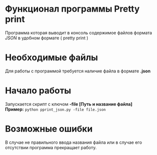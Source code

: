 # Функционал программы Pretty print
Программа которая выводит в консоль содержимое файлов формата *JSON* в удобном формате ( pretty print )
# Необходимые файлы
Для работы с программой требуется наличие файла в формате **.json**
# Начало работы
Запускается скрипт с ключом **-file [Путь и название файла]**  
**Пример:** `python pprint_json.py -file file.json`
# Возможные ошибки
В случае не правильного ввода названия файла или в случае его отсутствии программа прекращает работу.
